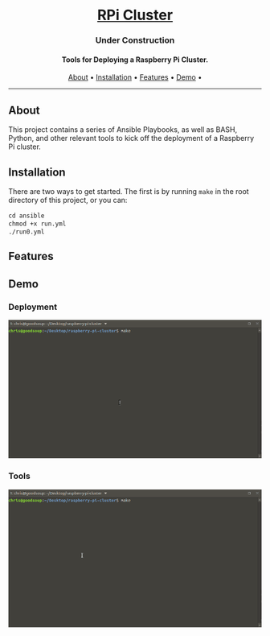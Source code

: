 <p>
  <br>
  <h1 align="center">
    <a href="https://github.com/christopherwoodall/raspberry-pi-cluster">
      RPi Cluster
    </a>
  </h1>
  <h3 align="center">
    Under Construction
  </h3>
</p>

<h4 align="center">Tools for Deploying a Raspberry Pi Cluster.</h4>

<p align="center">
  <a href="#about">About</a> •
  <a href="#installation">Installation</a> •
  <a href="#features">Features</a> •
  <a href="#demo">Demo</a> •
</p>

---

## About

This project contains a series of Ansible Playbooks, as well as BASH, Python, and other relevant tools to kick off the deployment of a Raspberry Pi cluster.


## Installation

There are two ways to get started. The first is by running `make` in the root directory of this project, or you can:
```
cd ansible
chmod +x run.yml
./run0.yml
```


## Features


## Demo
### Deployment
![screencast](docs/assets/screencast-deploy.gif)

### Tools
![screencast](docs/assets/screencast-tools.gif)
